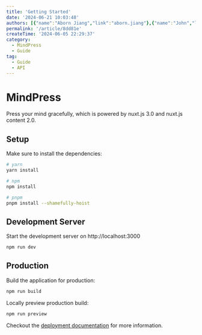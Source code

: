```yaml
---
title: 'Getting Started'
date: '2024-06-21 10:03:48'
authors: [{"name":"Aborn Jiang","link":"aborn.jiang"},{"name":"John","link":"aborn.jiang"}]
permalink: '/article/8dd81e'
createTime: '2024-06-05 22:29:37'
category:
  - MindPress
  - Guide
tag:
  - Guide
  - API
---
```


<!-- Content of the page -->
# MindPress
Press your mind gracefully, which is powered by nuxt.js 3.0 and nuxt.js content 2.0.

## Setup

Make sure to install the dependencies:

```bash
# yarn
yarn install

# npm
npm install

# pnpm
pnpm install --shamefully-hoist
```

## Development Server

Start the development server on http://localhost:3000

```bash
npm run dev
```

## Production

Build the application for production:

```bash
npm run build
```

Locally preview production build:

```bash
npm run preview
```

Checkout the [deployment documentation](https://v3.nuxtjs.org/docs/deployment) for more information.